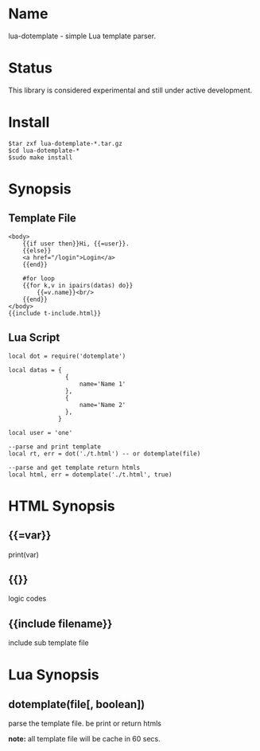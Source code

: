 Name
====

lua-dotemplate - simple Lua template parser.

Status
======

This library is considered experimental and still under active development.

Install
=======

    $tar zxf lua-dotemplate-*.tar.gz
    $cd lua-dotemplate-*
    $sudo make install

Synopsis
========
Template File
---

    <body>
        {{if user then}}Hi, {{=user}}.
        {{else}}
        <a href="/login">Login</a>
        {{end}}
        
        #for loop
        {{for k,v in ipairs(datas) do}}
            {{=v.name}}<br/>
        {{end}}
    </body>
    {{include t-include.html}}

Lua Script
---

    local dot = require('dotemplate')
    
    local datas = {
                    {
                        name='Name 1'
                    },
                    {
                        name='Name 2'
                    },
                  }
    
    local user = 'one'
    
    --parse and print template
    local rt, err = dot('./t.html') -- or dotemplate(file)
    
    --parse and get template return htmls
    local html, err = dotemplate('./t.html', true)

HTML Synopsis
===

{{=var}}
---

print(var)

{{}}
---

logic codes

{{include filename}}
---

include sub template file

Lua Synopsis
===

dotemplate(file[, boolean])
---

parse the template file. be print or return htmls

**note:** all template file will be cache in 60 secs.
